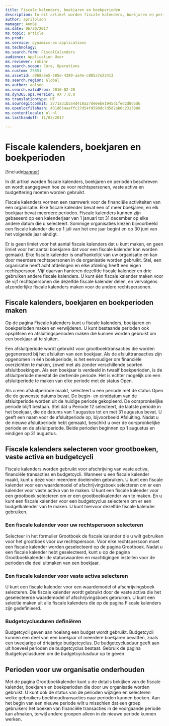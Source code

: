 ```yaml
---
title: Fiscale kalenders, boekjaren en boekperioden
description: In dit artikel worden fiscale kalenders, boekjaren en perioden beschreven en wordt aangegeven hoe ze voor rechtspersonen, vaste activa en budgettering moeten worden gebruikt.
author: aprilolson
manager: AnnBe
ms.date: 06/20/2017
ms.topic: article
ms.prod: 
ms.service: dynamics-ax-applications
ms.technology: 
ms.search.form: FiscalCalendars
audience: Application User
ms.reviewer: robinr
ms.search.scope: Core, Operations
ms.custom: 25851
ms.assetid: a968a5e5-585e-4389-aa4e-c885a7e23413
ms.search.region: Global
ms.author: aolson
ms.search.validFrom: 2016-02-28
ms.dyn365.ops.version: AX 7.0.0
ms.translationtype: HT
ms.sourcegitcommit: 2771a31b5a4d418a27de0ebe1945d1fed2d8d6d6
ms.openlocfilehash: 431d654aaffc27d54fd590dc7d5d2ab6c2313908
ms.contentlocale: nl-nl
ms.lasthandoff: 11/03/2017

---
```


# <a name="fiscal-calendars-fiscal-years-and-periods"></a>Fiscale kalenders, boekjaren en boekperioden

[!include[banner](../includes/banner.md)]


In dit artikel worden fiscale kalenders, boekjaren en perioden beschreven en wordt aangegeven hoe ze voor rechtspersonen, vaste activa en budgettering moeten worden gebruikt.

Fiscale kalenders vormen een raamwerk voor de financiële activiteiten van een organisatie. Elke fiscale kalender bevat een of meer boekjaren, en elk boekjaar bevat meerdere perioden. Fiscale kalenders kunnen zijn gebaseerd op een kalenderjaar van 1 januari tot 31 december op elke andere datum die u selecteert. Sommige organisaties kiezen bijvoorbeeld een fiscale kalender die op 1 juli van het ene jaar begint en op 30 juni van het volgende jaar eindigt. 

Er is geen limiet voor het aantal fiscale kalenders dat u kunt maken, en geen limiet voor het aantal boekjaren dat voor een fiscale kalender kan worden gemaakt. Elke fiscale kalender is onafhankelijk van uw organisatie en kan door meerdere rechtspersonen in de organisatie worden gebruikt. Stel, een organisatie heeft acht afdelingen en elke afdeling heeft een eigen rechtspersoon. Vijf daarvan hanteren dezelfde fiscale kalender en drie gebruiken andere fiscale kalenders. U kunt één fiscale kalender maken voor de vijf rechtspersonen die dezelfde fiscale kalender delen, en vervolgens afzonderlijke fiscale kalenders maken voor de andere rechtspersonen.

## <a name="create-fiscal-calendars-fiscal-years-and-periods"></a>Fiscale kalenders, boekjaren en boekperioden maken
Op de pagina Fiscale kalenders kunt u fiscale kalenders, boekjaren en boekperioden maken en verwijderen. U kunt bestaande perioden ook opsplitsen en afsluitingsperioden maken die kunnen worden gebruikt om een boekjaar af te sluiten. 

Een afsluitperiode wordt gebruikt voor grootboektransacties die worden gegenereerd bij het afsluiten van een boekjaar. Als de afsluittransacties zijn opgenomen in één boekperiode, is het eenvoudiger om financiële overzichten te maken, zowel met als zonder verschillende soorten afsluitboekingen. Als een boekjaar is verdeeld in twaalf boekperioden, is de afsluitperiode meestal de dertiende periode. Het is echter mogelijk om een afsluitperiode te maken van elke periode met de status Open. 

Als u een afsluitperiode maakt, selecteert u een periode met de status Open die de gewenste datums bevat. De begin- en einddatum van de afsluitperiode worden uit de huidige periode gekopieerd. De oorspronkelijke periode blijft bestaan. Stel dat u Periode 12 selecteert, de laatste periode in het boekjaar, die de datums van 1 augustus tot en met 31 augustus bevat. U geeft een naam voor de afsluitperiode op, bijvoorbeeld Afsluiting. Nadat u de nieuwe afsluitperiode hebt gemaakt, beschikt u over de oorspronkelijke periode en de afsluitperiode. Beide perioden beginnen op 1 augustus en eindigen op 31 augustus.

## <a name="select-fiscal-calendars-for-ledgers-fixed-assets-and-budget-cycles"></a>Fiscale kalenders selecteren voor grootboeken, vaste activa en budgetcycli
Fiscale kalenders worden gebruikt voor afschrijving van vaste activa, financiële transacties en budgetcycli. Wanneer u een fiscale kalender maakt, kunt u deze voor meerdere doeleinden gebruiken. U kunt een fiscale kalender voor een waardemodel of afschrijvingsboek selecteren om er een kalender voor vaste activa van te maken. U kunt een fiscale kalender voor een grootboek selecteren om er een grootboekkalender van te maken. En u kunt een fiscale kalender voor een budgetcyclus selecteren om er een budgetkalender van te maken. U kunt hiervoor dezelfde fiscale kalender gebruiken.

### <a name="select-a-fiscal-calendar-for-your-legal-entity"></a>Een fiscale kalender voor uw rechtspersoon selecteren

Selecteer in het formulier Grootboek de fiscale kalender die u wilt gebruiken voor het grootboek voor uw rechtspersoon. Voor elke rechtspersoon moet een fiscale kalender worden geselecteerd op de pagina Grootboek. Nadat u een fiscale kalender hebt geselecteerd, kunt u op de pagina Grootboekkalender de statuswaarden en machtigingen instellen voor de perioden die deel uitmaken van een boekjaar.

### <a name="select-a-fiscal-calendar-for-fixed-assets"></a>Een fiscale kalender voor vaste activa selecteren

U kunt een fiscale kalender voor een waardemodel of afschrijvingsboek selecteren. Die fiscale kalender wordt gebruikt door de vaste activa die het geselecteerde waardemodel of afschrijvingsboek gebruiken. U kunt een selectie maken uit alle fiscale kalenders die op de pagina Fiscale kalenders zijn gedefinieerd.

### <a name="define-budget-cycle-time-spans"></a>Budgetcyclusduren definiëren

Budgetcycli geven aan hoelang een budget wordt gebruikt. Budgetcycli kunnen een deel van een boekjaar of meerdere boekjaren bevatten, zoals een tweejarige of driejarige budgetcyclus. De budgetcyclusduur geeft aan uit hoeveel perioden de budgetcyclus bestaat. Gebruik de pagina Budgetcyclusduren om de budgetcyclusduur op te geven.

## <a name="maintain-periods-for-your-organization"></a>Perioden voor uw organisatie onderhouden
Met de pagina Grootboekkalender kunt u de details bekijken van de fiscale kalender, boekjaren en boekperioden die door uw organisatie worden gebruikt. U kunt ook de status van de perioden wijzigen en selecteren welke gebruikers boekhoudtransacties naar perioden kunnen boeken. Aan het begin van een nieuwe periode wilt u misschien dat een groep gebruikers het boeken van financiële transacties in de voorgaande periode kan afmaken, terwijl andere groepen alleen in de nieuwe periode kunnen werken.






